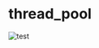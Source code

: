 # thread_pool
![test](https://github.com/2254649642/thread_pool/assets/70480861/77e55b69-f6ca-40c5-9f02-1ff369601f9a)

